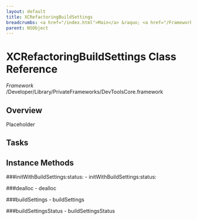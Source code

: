 ```yaml
---
layout: default
title: XCRefactoringBuildSettings
breadcrumbs: <a href="/index.html">Main</a> &raquo; <a href="/Frameworks.html">Framework</a> &raquo; <a href="/Frameworks/DevToolsCore.html">DevToolsCore</a> &raquo; XCRefactoringBuildSettings
parent: NSObject 
---
```

# XCRefactoringBuildSettings Class Reference

*Framework* /Developer/Library/PrivateFrameworks/DevToolsCore.framework

## Overview

Placeholder

## Tasks

## Instance Methods

<a name="-initWithBuildSettings:status:"></a>
###initWithBuildSettings:status:
    - initWithBuildSettings:status:

<a name="-dealloc"></a>
###dealloc
    - dealloc

<a name="-buildSettings"></a>
###buildSettings
    - buildSettings

<a name="-buildSettingsStatus"></a>
###buildSettingsStatus
    - buildSettingsStatus

